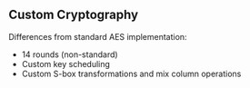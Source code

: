 ## Custom Cryptography

Differences from standard AES implementation:

* 14 rounds (non-standard)
* Custom key scheduling
* Custom S-box transformations and mix column operations
